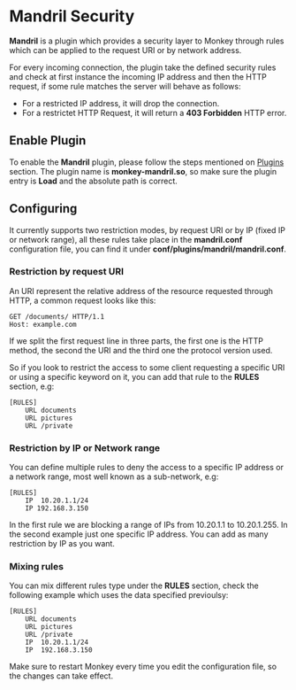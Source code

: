 # Mandril Security

__Mandril__ is a plugin which provides a security layer to Monkey through rules which can be applied to the request URI or by network address.

For every incoming connection, the plugin take the defined security rules and check at first instance the incoming IP address and then the HTTP request, if some rule matches the server will behave as follows:

* For a restricted IP address, it will drop the connection.
* For a restrictet HTTP Request, it will return a __403 Forbidden__ HTTP error.

## Enable Plugin

To enable the __Mandril__ plugin, please follow the steps mentioned on [Plugins](../configuration/plugins.md) section. The plugin name is __monkey-mandril.so__, so make sure the plugin entry is __Load__ and the absolute path is correct.

## Configuring

It currently supports two restriction modes, by request URI or by IP (fixed IP or network range), all these rules take place in the __mandril.conf__ configuration file, you can find it under __conf/plugins/mandril/mandril.conf__.

### Restriction by request URI

An URI represent the relative address of the resource requested through HTTP, a common request looks like this:

```
GET /documents/ HTTP/1.1
Host: example.com
```

If we split the first request line in three parts, the first one is the HTTP method, the second the URI and the third one the protocol version used.

So if you look to restrict the access to some client requesting a specific URI or using a specific keyword on it, you can add that rule to the __RULES__ section, e.g:

```
[RULES]
    URL documents
    URL pictures
    URL /private
```

### Restriction by IP or Network range

You can define multiple rules to deny the access to a specific IP address or a network range, most well known as a sub-network, e.g:

```
[RULES]
    IP  10.20.1.1/24
    IP 192.168.3.150
```

In the first rule we are blocking a range of IPs from 10.20.1.1 to 10.20.1.255. In the second example just one specific IP address. You can add as many restriction by IP as you want.

### Mixing rules

You can mix different rules type under the __RULES__ section, check the following example which uses the data specified previoulsy:

```
[RULES]
    URL documents
    URL pictures
    URL /private
    IP  10.20.1.1/24
    IP  192.168.3.150
```

Make sure to restart Monkey every time you edit the configuration file, so the changes can take effect.
